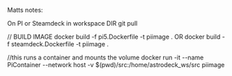Matts notes:

On PI or Steamdeck in workspace DIR
git pull

// BUILD IMAGE
docker build -f pi5.Dockerfile -t piimage .
OR
docker build -f steamdeck.Dockerfile -t piimage .

//this runs a container and mounts the volume
docker run -it --name PiContainer --network host -v $(pwd)/src:/home/astrodeck_ws/src  piimage


